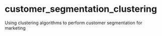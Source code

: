 # customer_segmentation_clustering
Using clustering algorithms to perform customer segmentation for marketing
